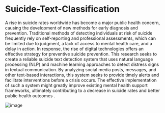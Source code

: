 # Suicide-Text-Classification 

A rise in suicide rates worldwide has become a major public health concern, causing 
the development of new methods for early diagnosis and prevention. Traditional methods of 
detecting individuals at risk of suicide frequently rely on self-reporting and professional 
assessments, which can be limited due to judgment, a lack of access to mental health care, and 
a delay in action. In response, the rise of digital technologies 
offers an effective strategy for preventive suicide prevention. This research seeks to create a 
reliable suicide text detection system that uses natural language processing (NLP) and machine 
learning approaches to detect distress signs in textual communication. By analyzing social 
media posts, messages, and other text-based interactions, this system seeks to provide timely 
alerts and facilitate interventions before a crisis occurs. The effective implementation of such 
a system might greatly improve existing mental health support frameworks, ultimately 
contributing to a decrease in suicide rates and better public health outcomes . 

![image](https://github.com/user-attachments/assets/811e1084-fe2d-4c05-8577-0c7f00037cb3)


